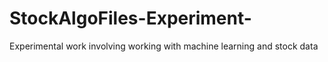 # StockAlgoFiles-Experiment-
Experimental work involving working with machine learning and stock data
